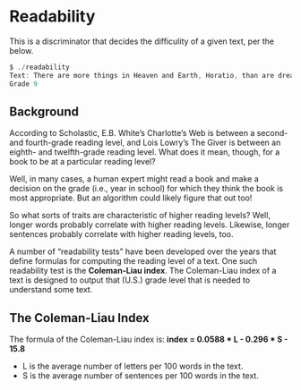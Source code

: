 # Readability
This is a discriminator that decides the difficulity of a given text, per the below.  
```c
$ ./readability
Text: There are more things in Heaven and Earth, Horatio, than are dreamt of in your philosophy.
Grade 9
```

## Background  
According to Scholastic, E.B. White’s Charlotte’s Web is between a second- and fourth-grade reading level, and Lois Lowry’s The Giver is between an eighth- and twelfth-grade reading level. What does it mean, though, for a book to be at a particular reading level?  

Well, in many cases, a human expert might read a book and make a decision on the grade (i.e., year in school) for which they think the book is most appropriate. But an algorithm could likely figure that out too!

So what sorts of traits are characteristic of higher reading levels? Well, longer words probably correlate with higher reading levels. Likewise, longer sentences probably correlate with higher reading levels, too.

A number of “readability tests” have been developed over the years that define formulas for computing the reading level of a text. One such readability test is the **Coleman-Liau index**. The Coleman-Liau index of a text is designed to output that (U.S.) grade level that is needed to understand some text. 

## The Coleman-Liau Index
The formula of the Coleman-Liau index is: **index = 0.0588 * L - 0.296 * S - 15.8**  
-  L is the average number of letters per 100 words in the text.
-  S is the average number of sentences per 100 words in the text.
